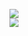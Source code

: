 [![](https://img.shields.io/badge/Made%20With-Github%20Spray-lightgrey.svg?style=for-the-badge&logo=github)](https://github.com/Annihil/github-spray#25919)  
[![](https://i.imgur.com/2DrTn0Z.gif)](https://github.com/Annihil/github-spray)